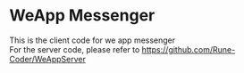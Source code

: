 # WeApp Messenger

This is the client code for we app messenger<br />
For the server code, please refer to https://github.com/Rune-Coder/WeAppServer
